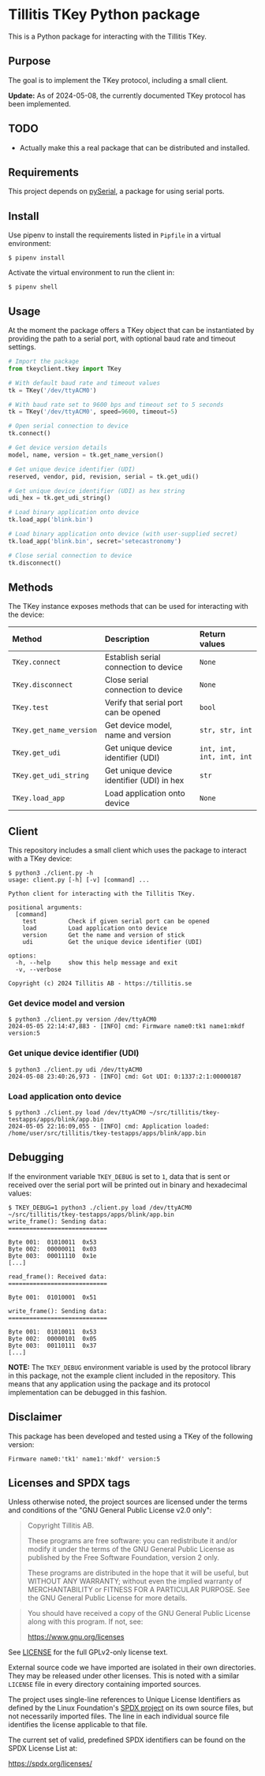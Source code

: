 # Tillitis TKey Python package

This is a Python package for interacting with the Tillitis TKey.

## Purpose

The goal is to implement the TKey protocol, including a small client.

**Update:** As of 2024-05-08, the currently documented TKey protocol has been
implemented.

## TODO

- Actually make this a real package that can be distributed and installed.

## Requirements

This project depends on [pySerial](https://pyserial.readthedocs.io/en/latest/index.html), a package for using serial ports.

## Install

Use pipenv to install the requirements listed in `Pipfile` in a virtual
environment:

```
$ pipenv install
```

Activate the virtual environment to run the client in:

```
$ pipenv shell
```

## Usage

At the moment the package offers a TKey object that can be instantiated by
providing the path to a serial port, with optional baud rate and timeout
settings.

```Python
# Import the package
from tkeyclient.tkey import TKey

# With default baud rate and timeout values
tk = TKey('/dev/ttyACM0')

# With baud rate set to 9600 bps and timeout set to 5 seconds
tk = TKey('/dev/ttyACM0', speed=9600, timeout=5)

# Open serial connection to device
tk.connect()

# Get device version details
model, name, version = tk.get_name_version()

# Get unique device identifier (UDI)
reserved, vendor, pid, revision, serial = tk.get_udi()

# Get unique device identifier (UDI) as hex string
udi_hex = tk.get_udi_string()

# Load binary application onto device
tk.load_app('blink.bin')

# Load binary application onto device (with user-supplied secret)
tk.load_app('blink.bin', secret='setecastronomy')

# Close serial connection to device
tk.disconnect()
```

## Methods

The TKey instance exposes methods that can be used for interacting with the
device:

| Method | Description | Return values |
| :----- | :---------- | :------------ |
| `TKey.connect` | Establish serial connection to device | `None` |
| `TKey.disconnect` | Close serial connection to device | `None` |
| `TKey.test` | Verify that serial port can be opened | `bool` |
| `TKey.get_name_version` | Get device model, name and version | `str, str, int` |
| `TKey.get_udi` | Get unique device identifier (UDI) | `int, int, int, int, int` |
| `TKey.get_udi_string` | Get unique device identifier (UDI) in hex | `str` |
| `TKey.load_app` | Load application onto device | `None` |

## Client

This repository includes a small client which uses the package to interact with
a TKey device:

```
$ python3 ./client.py -h                     
usage: client.py [-h] [-v] [command] ...

Python client for interacting with the Tillitis TKey.

positional arguments:
  [command]
    test         Check if given serial port can be opened
    load         Load application onto device
    version      Get the name and version of stick
    udi          Get the unique device identifier (UDI)

options:
  -h, --help     show this help message and exit
  -v, --verbose

Copyright (c) 2024 Tillitis AB - https://tillitis.se
```

### Get device model and version

```
$ python3 ./client.py version /dev/ttyACM0
2024-05-05 22:14:47,883 - [INFO] cmd: Firmware name0:tk1 name1:mkdf version:5
```

### Get unique device identifier (UDI)

```
$ python3 ./client.py udi /dev/ttyACM0
2024-05-08 23:40:26,973 - [INFO] cmd: Got UDI: 0:1337:2:1:00000187
```

### Load application onto device

```
$ python3 ./client.py load /dev/ttyACM0 ~/src/tillitis/tkey-testapps/apps/blink/app.bin   
2024-05-05 22:16:09,055 - [INFO] cmd: Application loaded: /home/user/src/tillitis/tkey-testapps/apps/blink/app.bin
```

## Debugging

If the environment variable `TKEY_DEBUG` is set to `1`, data that is sent or
received over the serial port will be printed out in binary and hexadecimal
values:

```
$ TKEY_DEBUG=1 python3 ./client.py load /dev/ttyACM0 ~/src/tillitis/tkey-testapps/apps/blink/app.bin 
write_frame(): Sending data:
============================

Byte 001:  01010011  0x53
Byte 002:  00000011  0x03
Byte 003:  00011110  0x1e
[...]

read_frame(): Received data:
============================

Byte 001:  01010001  0x51

write_frame(): Sending data:
============================

Byte 001:  01010011  0x53
Byte 002:  00000101  0x05
Byte 003:  00110111  0x37
[...]
```

**NOTE:** The `TKEY_DEBUG` environment variable is used by the protocol library
in this package, not the example client included in the repository. This means
that any application using the package and its protocol implementation can be
debugged in this fashion.

## Disclaimer

This package has been developed and tested using a TKey of the following version:

`Firmware name0:'tk1' name1:'mkdf' version:5`

## Licenses and SPDX tags

Unless otherwise noted, the project sources are licensed under the
terms and conditions of the "GNU General Public License v2.0 only":

> Copyright Tillitis AB.
>
> These programs are free software: you can redistribute it and/or
> modify it under the terms of the GNU General Public License as
> published by the Free Software Foundation, version 2 only.
>
> These programs are distributed in the hope that it will be useful,
> but WITHOUT ANY WARRANTY; without even the implied warranty of
> MERCHANTABILITY or FITNESS FOR A PARTICULAR PURPOSE. See the GNU
> General Public License for more details.

> You should have received a copy of the GNU General Public License
> along with this program. If not, see:
>
> https://www.gnu.org/licenses

See [LICENSE](LICENSE) for the full GPLv2-only license text.

External source code we have imported are isolated in their own
directories. They may be released under other licenses. This is noted
with a similar `LICENSE` file in every directory containing imported
sources.

The project uses single-line references to Unique License Identifiers
as defined by the Linux Foundation's [SPDX project](https://spdx.org/)
on its own source files, but not necessarily imported files. The line
in each individual source file identifies the license applicable to
that file.

The current set of valid, predefined SPDX identifiers can be found on
the SPDX License List at:

https://spdx.org/licenses/
